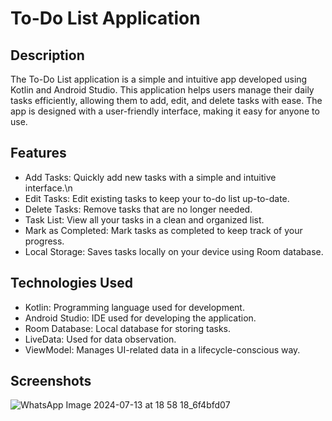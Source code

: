 # To-Do List Application

## Description
The To-Do List application is a simple and intuitive app developed using Kotlin and Android Studio. This application helps users manage their daily tasks efficiently, allowing them to add, edit, and delete tasks with ease. The app is designed with a user-friendly interface, making it easy for anyone to use.

## Features
- Add Tasks: Quickly add new tasks with a simple and intuitive interface.\n
-  Edit Tasks: Edit existing tasks to keep your to-do list up-to-date.
-  Delete Tasks: Remove tasks that are no longer needed.
-  Task List: View all your tasks in a clean and organized list.
-  Mark as Completed: Mark tasks as completed to keep track of your progress.
-  Local Storage: Saves tasks locally on your device using Room database.

## Technologies Used
-  Kotlin: Programming language used for development.
-  Android Studio: IDE used for developing the application.
-  Room Database: Local database for storing tasks.
-  LiveData: Used for data observation.
-  ViewModel: Manages UI-related data in a lifecycle-conscious way.

## Screenshots

![WhatsApp Image 2024-07-13 at 18 58 18_6f4bfd07](https://github.com/user-attachments/assets/956b0478-16c3-4a96-bcc9-8a07fb965e34)
